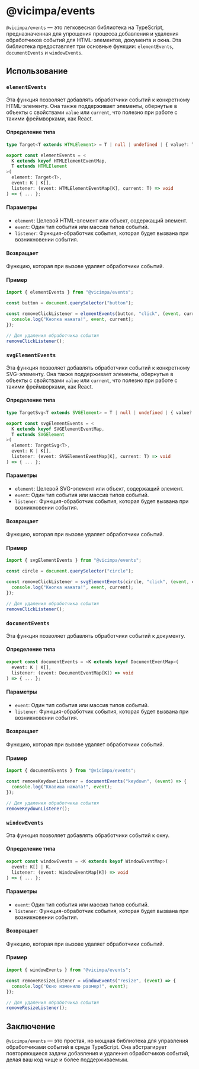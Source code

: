 # @vicimpa/events

`@vicimpa/events` — это легковесная библиотека на TypeScript, предназначенная
для упрощения процесса добавления и удаления обработчиков событий для
HTML-элементов, документа и окна. Эта библиотека предоставляет три основные
функции: `elementEvents`, `documentEvents` и `windowEvents`.

## Использование

### `elementEvents`

Эта функция позволяет добавлять обработчики событий к конкретному HTML-элементу.
Она также поддерживает элементы, обернутые в объекты с свойствами `value` или
`current`, что полезно при работе с такими фреймворками, как React.

#### Определение типа

```ts
type Target<T extends HTMLElement> = T | null | undefined | { value?: T | null; } | { current?: T | null; };

export const elementEvents = <
  K extends keyof HTMLElementEventMap,
  T extends HTMLElement
>(
  element: Target<T>,
  event: K | K[],
  listener: (event: HTMLElementEventMap[K], current: T) => void
) => { ... };
```

#### Параметры

- `element`: Целевой HTML-элемент или объект, содержащий элемент.
- `event`: Один тип события или массив типов событий.
- `listener`: Функция-обработчик события, которая будет вызвана при
  возникновении события.

#### Возвращает

Функцию, которая при вызове удаляет обработчики событий.

#### Пример

```ts
import { elementEvents } from "@vicimpa/events";

const button = document.querySelector("button");

const removeClickListener = elementEvents(button, "click", (event, current) => {
  console.log("Кнопка нажата!", event, current);
});

// Для удаления обработчика события
removeClickListener();
```


### `svgElementEvents`

Эта функция позволяет добавлять обработчики событий к конкретному SVG-элементу.
Она также поддерживает элементы, обернутые в объекты с свойствами `value` или
`current`, что полезно при работе с такими фреймворками, как React.

#### Определение типа

```ts
type TargetSvg<T extends SVGElement> = T | null | undefined | { value?: T | null; } | { current?: T | null; };

export const svgElementEvents = <
  K extends keyof SVGElementEventMap,
  T extends SVGElement
>(
  element: TargetSvg<T>,
  event: K | K[],
  listener: (event: SVGElementEventMap[K], current: T) => void
) => { ... };
```

#### Параметры

- `element`: Целевой SVG-элемент или объект, содержащий элемент.
- `event`: Один тип события или массив типов событий.
- `listener`: Функция-обработчик события, которая будет вызвана при
  возникновении события.

#### Возвращает

Функцию, которая при вызове удаляет обработчики событий.

#### Пример

```ts
import { svgElementEvents } from "@vicimpa/events";

const circle = document.querySelector("circle");

const removeClickListener = svgElementEvents(circle, "click", (event, current) => {
  console.log("Кнопка нажата!", event, current);
});

// Для удаления обработчика события
removeClickListener();
```


### `documentEvents`

Эта функция позволяет добавлять обработчики событий к документу.

#### Определение типа

```ts
export const documentEvents = <K extends keyof DocumentEventMap>(
  event: K | K[],
  listener: (event: DocumentEventMap[K]) => void
) => { ... };
```

#### Параметры

- `event`: Один тип события или массив типов событий.
- `listener`: Функция-обработчик события, которая будет вызвана при
  возникновении события.

#### Возвращает

Функцию, которая при вызове удаляет обработчики событий.

#### Пример

```ts
import { documentEvents } from "@vicimpa/events";

const removeKeydownListener = documentEvents("keydown", (event) => {
  console.log("Клавиша нажата!", event);
});

// Для удаления обработчика события
removeKeydownListener();
```

### `windowEvents`

Эта функция позволяет добавлять обработчики событий к окну.

#### Определение типа

```ts
export const windowEvents = <K extends keyof WindowEventMap>(
  event: K[] | K,
  listener: (event: WindowEventMap[K]) => void
) => { ... };
```

#### Параметры

- `event`: Один тип события или массив типов событий.
- `listener`: Функция-обработчик события, которая будет вызвана при
  возникновении события.

#### Возвращает

Функцию, которая при вызове удаляет обработчики событий.

#### Пример

```ts
import { windowEvents } from "@vicimpa/events";

const removeResizeListener = windowEvents("resize", (event) => {
  console.log("Окно изменило размер!", event);
});

// Для удаления обработчика события
removeResizeListener();
```

## Заключение

`@vicimpa/events` — это простая, но мощная библиотека для управления
обработчиками событий в среде TypeScript. Она абстрагирует повторяющиеся задачи
добавления и удаления обработчиков событий, делая ваш код чище и более
поддерживаемым.

